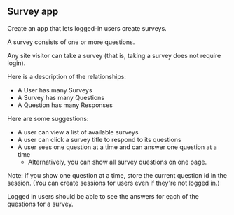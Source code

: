 ## Survey app

Create an app that lets logged-in users create surveys.

A survey consists of one or more questions. 

Any site visitor can take a survey (that is, taking a survey does not require login).

Here is a description of the relationships:

- A User has many Surveys
- A Survey has many Questions
- A Question has many Responses

Here are some suggestions:

- A user can view a list of available surveys
- A user can click a survey title to respond to its questions
- A user sees one question at a time and can answer one question at a time
  - Alternatively, you can show all survey questions on one page.

Note: if you show one question at a time, store the current question id in the session. (You can create sessions for users even if they're not logged in.)

Logged in users should be able to see the answers for each of the questions for a survey.
